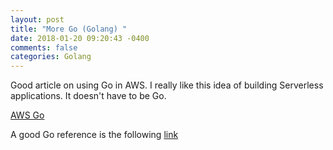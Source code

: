 ```yaml
---
layout: post
title: "More Go (Golang) "
date: 2018-01-20 09:20:43 -0400
comments: false
categories: Golang
---
```


Good article on using Go in AWS. I really like this
idea of building Serverless applications. It doesn't have
to be Go.

[AWS Go](https://aws.amazon.com/blogs/compute/announcing-go-support-for-aws-lambda/)

A good Go reference is the following [link](https://github.com/adonovan/gopl.io)

<!--  Enter text below, if you want -->
